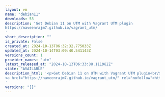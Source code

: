 ```yaml
---
layout: vm
name: "debian11"
downloads: 53
description: 'Get Debian 11 on UTM with Vagrant UTM plugin
https://naveenrajm7.github.io/vagrant_utm/
'
short_description: ""
is_private: False
created_at: 2024-10-13T06:32:32.775033Z
updated_at: 2024-10-14T03:09:40.541143Z
versions_count: 1
provider_names: "utm"
latest_released_at: "2024-10-13T06:33:08.111982Z"
state: "AVAILABLE"
description_html: '<p>Get Debian 11 on UTM with Vagrant UTM plugin<br/>
<a href="https://naveenrajm7.github.io/vagrant_utm/" rel="nofollow">https://naveenrajm7.github.io/vagrant_utm/</a></p>
'
versions: "[]"
---
```

